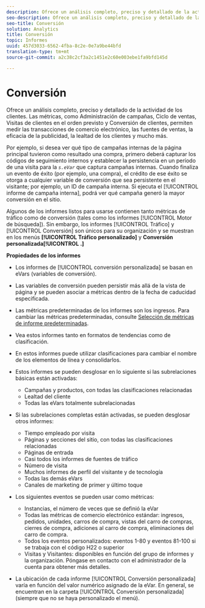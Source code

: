 ```yaml
---
description: Ofrece un análisis completo, preciso y detallado de la actividad de los clientes. Las métricas, como Administración de campañas, Ciclo de ventas, Visitas de clientes en el orden previsto y Conversión de clientes, permiten medir las transacciones de comercio electrónico, las fuentes de ventas, la eficacia de la publicidad, la lealtad de los clientes y mucho más.
seo-description: Ofrece un análisis completo, preciso y detallado de la actividad de los clientes. Las métricas, como Administración de campañas, Ciclo de ventas, Visitas de clientes en el orden previsto y Conversión de clientes, permiten medir las transacciones de comercio electrónico, las fuentes de ventas, la eficacia de la publicidad, la lealtad de los clientes y mucho más.
seo-title: Conversión
solution: Analytics
title: Conversión
topic: Informes
uuid: 457d3033-6562-4fba-8c2e-0e7a9be44bfd
translation-type: tm+mt
source-git-commit: a2c38c2cf3a2c1451e2c60e003ebe1fa9bfd145d

---
```



# Conversión

Ofrece un análisis completo, preciso y detallado de la actividad de los clientes. Las métricas, como Administración de campañas, Ciclo de ventas, Visitas de clientes en el orden previsto y Conversión de clientes, permiten medir las transacciones de comercio electrónico, las fuentes de ventas, la eficacia de la publicidad, la lealtad de los clientes y mucho más.

Por ejemplo, si desea ver qué tipo de campañas internas de la página principal tuvieron como resultado una compra, primero deberá capturar los códigos de seguimiento internos y establecer la persistencia en un período de una visita para la *`s.eVar`* que captura campañas internas. Cuando finaliza un evento de éxito (por ejemplo, una compra), el crédito de ese éxito se otorga a cualquier variable de conversión que sea persistente en el visitante; por ejemplo, un ID de campaña interna. Si ejecuta el [!UICONTROL informe de campaña interna], podrá ver qué campaña generó la mayor conversión en el sitio.

Algunos de los informes listos para usarse contienen tanto métricas de tráfico como de conversión (tales como los informes [!UICONTROL Motor de búsqueda]). Sin embargo, los informes [!UICONTROL Tráfico] y [!UICONTROL Conversión] son únicos para su organización y se muestran en los menús **[!UICONTROL Tráfico personalizado]** y **Conversión personalizada[!UICONTROL .]**

**Propiedades de los informes**

* Los informes de [!UICONTROL conversión personalizada] se basan en eVars (variables de conversión).
* Las variables de conversión pueden persistir más allá de la vista de página y se pueden asociar a métricas dentro de la fecha de caducidad especificada.
* Las métricas predeterminadas de los informes son los ingresos. Para cambiar las métricas predeterminadas, consulte [Selección de métricas de informe predeterminadas](https://marketing.adobe.com/resources/help/en_US/sc/user/t_metrics_set_default.html).
* Vea estos informes tanto en formatos de tendencias como de clasificación.
* En estos informes puede utilizar clasificaciones para cambiar el nombre de los elementos de línea y consolidarlos.
* Estos informes se pueden desglosar en lo siguiente si las subrelaciones básicas están activadas:

   * Campañas y productos, con todas las clasificaciones relacionadas
   * Lealtad del cliente
   * Todas las eVars totalmente subrelacionadas

* Si las subrelaciones completas están activadas, se pueden desglosar otros informes:

   * Tiempo empleado por visita
   * Páginas y secciones del sitio, con todas las clasificaciones relacionadas
   * Páginas de entrada
   * Casi todos los informes de fuentes de tráfico
   * Número de visita
   * Muchos informes de perfil del visitante y de tecnología
   * Todas las demás eVars
   * Canales de marketing de primer y último toque

* Los siguientes eventos se pueden usar como métricas:

   * Instancias, el número de veces que se definió la eVar
   * Todas las métricas de comercio electrónico estándar: ingresos, pedidos, unidades, carros de compra, vistas del carro de compras, cierres de compra, adiciones al carro de compra, eliminaciones del carro de compra.
   * Todos los eventos personalizados: eventos 1-80 y eventos 81-100 si se trabaja con el código H22 o superior
   * Visitas y Visitantes: disponibles en función del grupo de informes y la organización. Póngase en contacto con el administrador de la cuenta para obtener más detalles.

* La ubicación de cada informe [!UICONTROL Conversión personalizada] varía en función del valor numérico asignado de la eVar. En general, se encuentran en la carpeta [!UICONTROL Conversión personalizada] (siempre que no se haya personalizado el menú).

